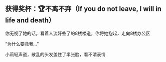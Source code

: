 ## 获得奖杯：🏆不离不弃（If you do not leave, I will in life and death）

你无视了她的话，看着人流好些了的8楼楼道，你将她抱起，走向8楼办公区

“为什么要救我...”

小莉轻声道，散乱的头发盖住了半张脸，看不清表情